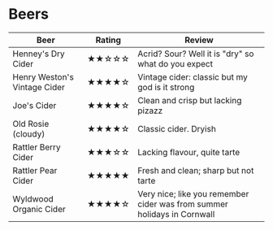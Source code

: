 # Beers

| Beer | Rating | Review |
| --- | --- | --- |
| Henney's Dry Cider           | ★★☆☆☆ | Acrid? Sour?  Well it is "dry" so what do you expect |
| Henry Weston's Vintage Cider | ★★★★☆ | Vintage cider: classic but my god is it strong |
| Joe's Cider                  | ★★★★☆ | Clean and crisp but lacking pizazz |
| Old Rosie (cloudy)           | ★★★★☆ | Classic cider.  Dryish |
| Rattler Berry Cider          | ★★★☆☆ | Lacking flavour, quite tarte |
| Rattler Pear Cider           | ★★★★★ | Fresh and clean; sharp but not tarte |
| Wyldwood Organic Cider       | ★★★★☆ | Very nice; like you remember cider was from summer holidays in Cornwall |
